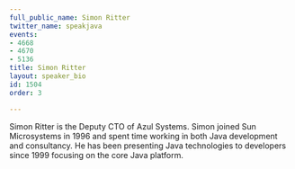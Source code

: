 ```yaml
---
full_public_name: Simon Ritter
twitter_name: speakjava
events:
- 4668
- 4670
- 5136
title: Simon Ritter
layout: speaker_bio
id: 1504
order: 3

---
```

Simon Ritter is the Deputy CTO of Azul Systems.  Simon joined Sun Microsystems in 1996 and spent time working in both Java development and consultancy.  He has been presenting Java technologies to developers since 1999 focusing on the core Java platform.